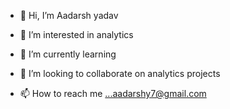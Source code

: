 - 👋 Hi, I’m Aadarsh yadav
- 👀 I’m interested in analytics
- 🌱 I’m currently learning 
- 💞️ I’m looking to collaborate on analytics projects

- 📫 How to reach me ...aadarshy7@gmail.com

<!---
aadarshy7/aadarshy7 is a ✨ special ✨ repository because its `README.md` (this file) appears on your GitHub profile.
You can click the Preview link to take a look at your changes.
--->
